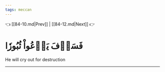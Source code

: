 ```yaml
---
tags: meccan
---
```


👈 [[84-10.md|Prev]] | [[84-12.md|Next]] 👉

# فَسَوۡفَ يَدۡعُواْ ثُبُورٗا

He will cry out for destruction

---

